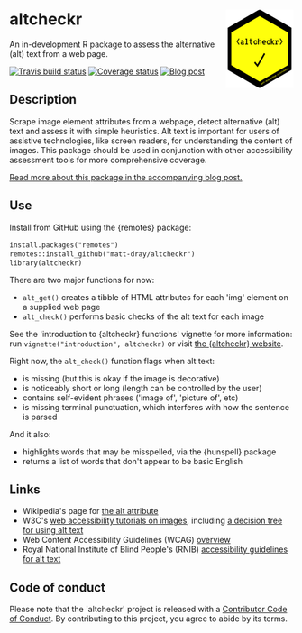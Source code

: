 # altcheckr <img src='man/figures/logo.png' align="right" height="139" />

An in-development R package to assess the alternative (alt) text from a web page.

<!-- badges: start -->
[![Travis build status](https://travis-ci.org/matt-dray/altcheckr.svg?branch=master)](https://travis-ci.org/matt-dray/altcheckr)
[![Coverage status](https://codecov.io/gh/matt-dray/altcheckr/branch/master/graph/badge.svg)](https://codecov.io/github/matt-dray/altcheckr?branch=master)
[![Blog post](https://img.shields.io/badge/rostrum.blog-post-008900?labelColor=000000&logo=data%3Aimage%2Fpng%3Bbase64%2CiVBORw0KGgoAAAANSUhEUgAAARoAAAFKCAMAAAD142B%2FAAAABlBMVEUAAAAVggSxUuaEAAAAAXRSTlMAQObYZgAAAdRJREFUeAHt3cEJAzEMRNG4%2F6Zz13XAjNbvF7CYB9FByTo%2FPZEkSWfmZGjQoEGDBg0aNGjQ3A0NGjRo0KBBI6n%2Fc26qoEGDBg0aNGjQoEGDBg0aNGjQoJFkY2ysoEGDBg0aNGjQoEGDBg0aNGjQoJG0dyYETziz%2FAn5edGgQYMGDRo0aNCgQYMGDRo0aNCU0TQn2Rj3z5ozQ4MGDRo0aNCgQYMGDZp%2BGjRo0KBBI6l%2FN7z%2FG6d2mjNDgwYNGjRo0KBBgwYNGjRo0KBBczvrbSmfCfvPgAYNGjRo0KBBgwYNGjRo0OShQYNGkj3y%2FvmBBg0aNGjQoEGDBg0aNGjQoEGDRtKLNwvvfwIaNGjQoEGDBg0aNGjQoEGDBg2afhpJ%2FovOte9o0KBBgwYNGjRo0KBBgwYNGjRoJPnlMRo0aNCgQYMGDRo0aNCgQYMGDRo0eZK%2B%2FY4CGjRo0KBBgwYNGjRo0KBBgwYNmn4aSe6U8PoGGjRo0KBBgwYNGjRo0KBBgwYNGkl2w8YwGjRo0KBBgwYNGjRo0KBBgwYNGkk3p0r%2FrMnPiwYNGjRo0KBBgwYNGjRo0KBBg6aORpKdMxo0aNCgQYMGDRo0aNCgQYMGDRo0kiQV9AcMrlXNDEGqUAAAAABJRU5ErkJggg%3D%3D)](https://www.rostrum.blog/2019/12/08/altcheckr/)
<!-- badges: end -->

## Description

Scrape image element attributes from a webpage, detect alternative (alt) text and assess it with simple heuristics. Alt text is important for users of assistive technologies, like screen readers, for understanding the content of images. This package should be used in conjunction with other accessibility assessment tools for more comprehensive coverage.

[Read more about this package in the accompanying blog post.]()

## Use

Install from GitHub using the {remotes} package:

```
install.packages("remotes")
remotes::install_github("matt-dray/altcheckr")
library(altcheckr)
```

There are two major functions for now:

* `alt_get()` creates a tibble of HTML attributes for each 'img' element on a supplied web page
* `alt_check()` performs basic checks of the alt text for each image

See the 'introduction to {altcheckr} functions' vignette for more information: run `vignette("introduction", altcheckr)` or visit [the {altcheckr} website](https://www.matt-dray.github.io/altcheckr/articles/introduction.html).

Right now, the `alt_check()` function flags when alt text:

* is missing (but this is okay if the image is decorative)
* is noticeably short or long (length can be controlled by the user)
* contains self-evident phrases ('image of', 'picture of', etc)
* is missing terminal punctuation, which interferes with how the sentence is parsed

And it also:

* highlights words that may be misspelled, via the {hunspell} package
* returns a list of words that don't appear to be basic English

## Links

* Wikipedia's page for [the alt attribute](https://en.wikipedia.org/wiki/Alt_attribute)
* W3C's [web accessibility tutorials on images](https://www.w3.org/WAI/tutorials/images/), including [a decision tree for using alt text](https://www.w3.org/WAI/tutorials/images/decision-tree/)
* Web Content Accessibility Guidelines (WCAG) [overview](https://www.w3.org/WAI/standards-guidelines/wcag/)
* Royal National Institute of Blind People's (RNIB) [accessibility guidelines for alt text](https://www.rnib.org.uk/accessibility-guidelines-alt-text-what-you-need-know)

## Code of conduct

Please note that the 'altcheckr' project is released with a [Contributor Code of Conduct](CODE_OF_CONDUCT.md). By contributing to this project, you agree to abide by its terms.